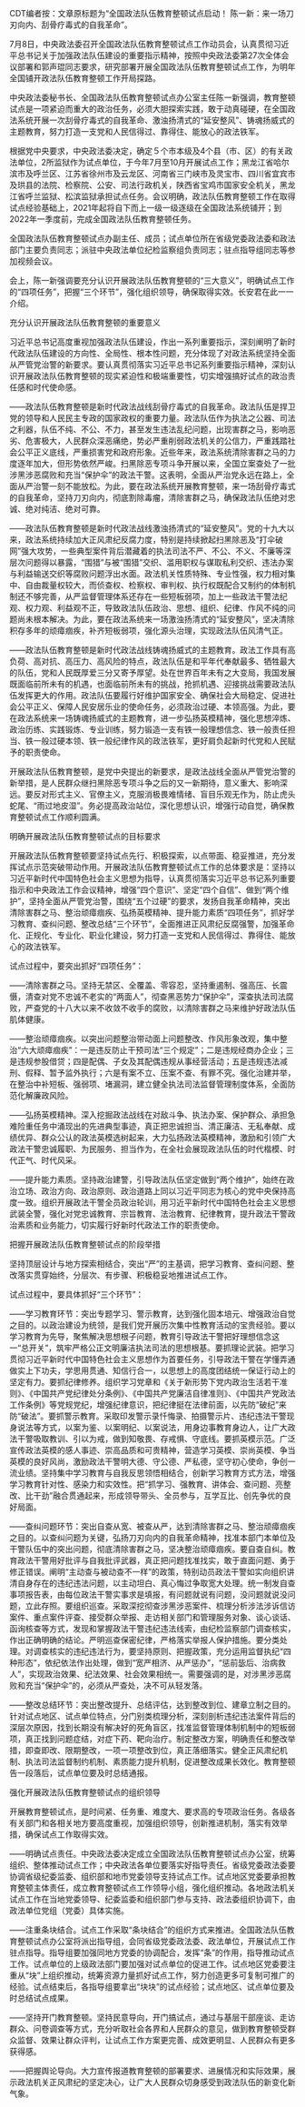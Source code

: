 CDT编者按：文章原标题为“全国政法队伍教育整顿试点启动！ 陈一新：来一场刀刃向内、刮骨疗毒式的自我革命”。

7月8日，中央政法委召开全国政法队伍教育整顿试点工作动员会，认真贯彻习近平总书记关于加强政法队伍建设的重要指示精神，按照中央政法委第27次全体会议部署和郭声琨同志要求，研究部署开展全国政法队伍教育整顿试点工作，为明年全国铺开政法队伍教育整顿工作开局探路。

中央政法委秘书长、全国政法队伍教育整顿试点办公室主任陈一新强调，教育整顿试点是一项紧迫而重大的政治任务，必须大胆探索实践，敢于动真碰硬，在全国政法系统开展一次刮骨疗毒式的自我革命、激浊扬清式的“延安整风”、铸魂扬威式的主题教育，努力打造一支党和人民信得过、靠得住、能放心的政法铁军。

根据党中央要求，中央政法委决定，确定５个市本级及4个县（市、区）的有关政法单位，2所监狱作为试点单位，于今年7月至10月开展试点工作；黑龙江省哈尔滨市及呼兰区、江苏省徐州市及云龙区、河南省三门峡市及灵宝市、四川省宜宾市及珙县的法院、检察院、公安、司法行政机关，陕西省宝鸡市国家安全机关，黑龙江省呼兰监狱、松滨监狱承担试点任务。会议明确，政法队伍教育整顿工作在取得试点经验基础上，2021年起将自下而上一级一级逐级在全国政法系统铺开；到2022年一季度前，完成全国政法队伍教育整顿任务。

全国政法队伍教育整顿试点办副主任、成员；试点单位所在省级党委政法委和政法部门主要负责同志；派驻中央政法单位纪检监察组负责同志；驻点指导组同志等参加视频会议。

会上，陈一新强调要充分认识开展政法队伍教育整顿的“三大意义”，明确试点工作的“四项任务”，把握“三个环节”，强化组织领导，确保取得实效。长安君在此一一介绍。

充分认识开展政法队伍教育整顿的重要意义

习近平总书记高度重视加强政法队伍建设，作出一系列重要指示，深刻阐明了新时代政法队伍建设的方向性、全局性、根本性问题，充分体现了对政法系统坚持全面从严管党治警的新要求。要认真贯彻落实习近平总书记系列重要指示精神，深刻认识开展政法队伍教育整顿的现实紧迫性和极端重要性，切实增强搞好试点的政治责任感和时代使命感。

——政法队伍教育整顿是新时代政法战线刮骨疗毒式的自我革命。政法队伍是捍卫党的领导和人民民主专政的国家政权的重要力量。政法队伍作为执法之公器、司法之利器，队伍不纯、不公、不力，甚至发生违法乱纪问题，出现害群之马，影响恶劣、危害极大，人民群众深恶痛绝，势必严重削弱政法机关的公信力，严重践踏社会公平正义底线，严重损害党和政府形象。近些年来，政法系统清除害群之马的力度逐年加大，但形势依然严峻。扫黑除恶专项斗争开展以来，全国立案查处了一批涉黑涉恶腐败和充当“保护伞”的政法干警。这表明，全面从严治党永远在路上，全面从严治警一刻不能放松。为此，要在政法系统开展教育整顿，来一场刮骨疗毒式的自我革命，坚持刀刃向内，彻底割除毒瘤，清除害群之马，确保政法队伍绝对忠诚、绝对纯洁、绝对可靠。

——政法队伍教育整顿是新时代政法战线激浊扬清式的“延安整风”。党的十九大以来，政法系统持续加大正风肃纪反腐力度，特别是持续掀起扫黑除恶及“打伞破网”强大攻势，一些典型案件背后潜藏着的执法司法不严、不公、不义、不廉等深层次问题得以暴露，“围猎”与被“围猎”交织、滥用职权与谋取私利交织、违法办案与利益输送交织等腐败问题浮出水面。政法机关性质特殊、专业性强，权力相对集中、自由裁量权较大，而侦查权、检察权、审判权、执行权既配合又制约的体制机制还不够完善，从严监督管理体系还存在一些短板弱项，加上一些政法干警法纪观、权力观、利益观不正，导致政法队伍政治、思想、组织、纪律、作风不纯的问题尚未根本解决。为此，要在政法系统来一场激浊扬清式的“延安整风”，坚决清除积存多年的顽瘴痼疾，补齐短板弱项，强化源头治理，实现政法队伍风清气正。

——政法队伍教育整顿是新时代政法战线铸魂扬威式的主题教育。政法工作具有高负荷、高对抗、高压力、高风险的特点，政法队伍是和平年代奉献最多、牺牲最大的队伍，党和人民既厚爱三分又寄予厚望。处在世界百年未有之大变局，我国发展既面临前所未有的机遇，也面临前所未有的挑战，抢抓机遇、迎接挑战需要政法队伍发挥更大的作用。政法队伍要履行好维护国家安全、确保社会大局稳定、促进社会公平正义、保障人民安居乐业的使命任务，必须政治过硬、本领高强。为此，要在政法系统来一场铸魂扬威式的主题教育，进一步弘扬英模精神，强化思想淬炼、政治历练、实践锻炼、专业训练，努力锻造一支有铁一般理想信念、铁一般责任担当、铁一般过硬本领、铁一般纪律作风的政法铁军，更好肩负起新时代党和人民赋予的职责使命。

开展政法队伍教育整顿，是党中央提出的新要求，是政法战线全面从严管党治警的新举措，是人民群众继扫黑除恶专项斗争之后的又一新期待，意义重大、影响深远。要反对形式主义、官僚主义，克服消极畏难情绪、盲目乐观无作为，防止虎头蛇尾、“雨过地皮湿”。务必提高政治站位，深化思想认识，增强行动自觉，确保教育整顿试点工作顺利圆满。

明确开展政法队伍教育整顿试点的目标要求

开展政法队伍教育整顿要坚持试点先行、积极探索，以点带面、稳妥推进，充分发挥试点示范突破带动作用。开展政法队伍教育整顿试点工作的总体要求是：坚持以习近平新时代中国特色社会主义思想为指导，认真贯彻落实习近平总书记系列重要指示和中央政法工作会议精神，增强“四个意识”、坚定“四个自信”、做到“两个维护”，坚持全面从严管党治警，围绕“五个过硬”的要求，发扬自我革命精神，突出清除害群之马、整治顽瘴痼疾、弘扬英模精神、提升能力素质“四项任务”，抓好学习教育、查纠问题、整改总结“三个环节”，全面推进正风肃纪反腐强警，加强革命化、正规化、专业化、职业化建设，努力打造一支党和人民信得过、靠得住、能放心的政法铁军。

试点过程中，要突出抓好“四项任务”：

——清除害群之马。坚持无禁区、全覆盖、零容忍，坚持重遏制、强高压、长震慑，清查对党不忠诚不老实的“两面人”，彻查黑恶势力“保护伞”，深查执法司法腐败，严查党的十八大以来不收敛不收手的腐败，以清除害群之马来维护好政法队伍肌体健康。

——整治顽瘴痼疾。以突出问题整治带动面上问题整改、作风形象改观，集中整治“六大顽瘴痼疾”：一是违反防止干预司法“三个规定”；二是违规经商办企业；三是违规参股借贷；四是配偶、子女及其配偶违规从事经营活动；五是违规违法减刑、假释、暂予监外执行；六是有案不立、压案不查、有罪不究。强化治建并举，在整治中补短板、强弱项、堵漏洞，建立健全执法司法监督管理制度体系，全面防范化解廉政风险。

——弘扬英模精神。深入挖掘政法战线在对敌斗争、执法办案、保护群众、承担急难险重任务中涌现出的先进典型事迹，真正把忠诚担当、清正廉洁、无私奉献、成绩优异、群众公认的政法英模选树起来，大力弘扬政法英模精神，激励和引领广大政法干警忠诚履职、为民服务、担当作为，在全社会展现政法队伍的时代楷模、时代正气、时代风采。

——提升能力素质。坚持政治建警，引导政法队伍坚定做到“两个维护”，始终在政治立场、政治方向、政治原则、政治道路上同以习近平同志为核心的党中央保持高度一致。组织开展政法干警全员政治轮训，用习近平新时代中国特色社会主义思想武装全警，强化对党忠诚教育、宗旨教育、法治教育、纪律教育，提升政法干警政治素质和业务能力，切实履行好新时代政法工作的职责使命。

把握开展政法队伍教育整顿试点的阶段举措

坚持顶层设计与地方探索相结合，突出“严”的主基调，把学习教育、查纠问题、整改落实贯穿始终，分层次、有步骤、积极稳妥地推进试点工作。

试点过程中，要具体抓好“三个环节”：

——学习教育环节：突出专题学习、警示教育，达到强化固本培元、增强政治自觉之目的。以政治建设为统领，是我们党开展历次集中性教育活动的宝贵经验。要以学习教育为先导，聚焦解决思想根子问题，教育引导政法干警把好理想信念这一“总开关”，筑牢严格公正文明廉洁执法司法的思想根基。要抓理论武装。把学习贯彻习近平新时代中国特色社会主义思想作为首要任务，引导政法干警在学懂弄通做实上下功夫，学思用贯通、知信行合一，以思想上的高度团结统一保证行动上的坚定有力。要抓纪律修养。组织学习党章和《关于新形势下党内政治生活若干准则》、《中国共产党纪律处分条例》、《中国共产党廉洁自律准则》、《中国共产党政法工作条例》等党规党纪，增强纪律意识，把纪律挺在法律前面，以先防“破纪”来防“破法”。要抓警示教育。采取印发警示录忏悔录、拍摄警示片、违纪违法干警现身说法等方式，以案为鉴、以案明纪、以案说法，用身边事教育身边人，让广大政法干警吸取教训、引以为戒，做到知敬畏、存戒惧、守底线。要抓英模示范。广泛宣传政法英模的感人事迹、崇高品质和可贵精神，营造学习英模、崇尚英模、争当英模的良好风尚，激励政法干警明大德、守公德、严私德，坚守初心使命，争创一流业绩。坚持集中学习教育与自我反思领悟相结合，创新学习教育方式方法，增强学习教育针对性、感染力和实效性。把“抓学习、强教育、讲体会、查问题、亮整改、比干劲”融合贯通起来，形成领导带头、全员参与，互学互比、创先争优的良好局面。

——查纠问题环节：突出自查从宽、被查从严，达到清除害群之马、整治顽瘴痼疾之目的。以查纠问题为关键，弘扬刀刃向内的自我革命精神，找准本部门本单位及干警队伍中的突出问题，彻底清除害群之马，坚决整治顽瘴痼疾。要自查自纠。教育政法干警用好批评与自我批评武器，真正把问题找准找实，敢于直面问题、勇于修正错误。阐明“主动查与被动查不一样”的政策，特别动员政法干警如实向组织讲清自身存在的违纪违法问题，以主动坦白、真心悔过争取宽大处理。统一制发自查事项报告表，由每位政法干警实事求是填报，有问题就说有问题，没问题就说没问题，立此存照。要组织巡查。采取深挖彻查涉黑涉恶案件、梳理分析涉法涉诉信访案件、重点案件评查、接受群众举报、走访相关部门和管理服务对象、谈心谈话、函询核查等方式，发现和掌握政法干警违纪违法线索，由纪检监察部门调查核实，作出正确明确的结论。严明巡查保密纪律，严格落实举报人保护措施。要分类处理。对调查核实的违纪违法行为，要坚持原则、把握政策，充分运用监督执纪“四种形态”，依纪依法作出处理，做到“宽严相济、从严惩办”，“惩前毖后、治病救人”，实现政治效果、纪法效果、社会效果相统一。需要强调的是，对涉黑涉恶腐败和充当“保护伞”的，必须从严查处，决不可从轻发落。

——整改总结环节：突出整改提升、总结评估，达到整改到位、建章立制之目的。针对试点地区、试点单位特点，分门别类梳理分析，深刻剖析违纪违法案件背后的深层次原因，找到长期没有解决好的死角盲区，找准监督管理体制机制中的短板弱项，真正找到问题症结，对症下药、靶向治疗。制定整改方案，明确责任和整改举措，即查即改、限期整改，一项一项整改到位，真正落细落实。健全正风肃纪机制、执法司法监督制约机制、素质能力提升机制，促进整改成果长效化。教育整顿告一段落后，试点单位要及时总结通报。

强化开展政法队伍教育整顿试点的组织领导

开展教育整顿试点，是时间紧、任务重、难度大、要求高的专项政治任务。各级各有关部门和各相关地方要高度重视，加强组织领导，创新推进机制，落实有效举措，确保试点工作取得实效。

——明确试点责任。中央政法委决定成立全国政法队伍教育整顿试点办公室，统筹组织、整体推动试点工作；中央政法各单位要落实好指导责任。省级党委政法委要协调省级纪委监委、组织部和地市党委领导支持试点工作。试点地区党委要承担教育整顿主体责任，成立教育整顿试点工作领导小组，强化组织推动。各地政法机关试点工作在当地党委领导、纪委监委和组织部门参与支持、政法委组织协调下，由政法单位党组（党委）具体实施。

——注重条块结合。试点工作采取“条块结合”的组织方式来推进。全国政法队伍教育整顿试点办公室将派出指导组，会同省级党委政法委、政法单位，开展试点工作驻点指导。指导组要加强同地方党委的协调配合，发挥“条”的作用，指导推动试点工作。试点单位的上级政法部门要加强对试点单位的促进工作。试点地区党委要注重从“块”上组织推动，统筹资源力量抓好试点工作，努力创造更多可复制可推广的经验。试点结束后，各指导组要拿出“块块”的试点经验；试点地区、试点单位要及时总结试点成果。

——坚持开门教育整顿。坚持民意导向，开门搞试点，通过与基层干部座谈、走访群众、问卷调查等方式，充分听取社会各界和人民群众的意见，做到教育整顿受群众监督、效果让群众评判，让试点工作方案更完善、成效更明显、人民群众有更多获得感。

——把握舆论导向。大力宣传报道教育整顿的部署要求、进展情况和实际效果，展示政法机关正风肃纪的坚定决心，让广大人民群众切身感受到政法队伍的新变化新气象。


